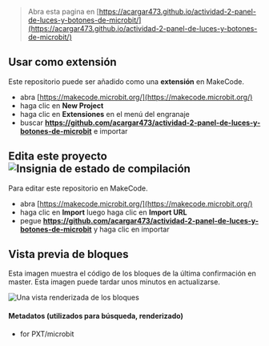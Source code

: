 
> Abra esta pagina en [https://acargar473.github.io/actividad-2-panel-de-luces-y-botones-de-microbit/](https://acargar473.github.io/actividad-2-panel-de-luces-y-botones-de-microbit/)

## Usar como extensión

Este repositorio puede ser añadido como una **extensión** en MakeCode.

* abra [https://makecode.microbit.org/](https://makecode.microbit.org/)
* haga clic en **New Project**
* haga clic en **Extensiones** en el menú del engranaje
* buscar **https://github.com/acargar473/actividad-2-panel-de-luces-y-botones-de-microbit** e importar

## Edita este proyecto ![Insignia de estado de compilación](https://github.com/acargar473/actividad-2-panel-de-luces-y-botones-de-microbit/workflows/MakeCode/badge.svg)

Para editar este repositorio en MakeCode.

* abra [https://makecode.microbit.org/](https://makecode.microbit.org/)
* haga clic en **Import** luego haga clic en **Import URL**
* pegue **https://github.com/acargar473/actividad-2-panel-de-luces-y-botones-de-microbit** y haga clic en importar

## Vista previa de bloques

Esta imagen muestra el código de los bloques de la última confirmación en master.
Esta imagen puede tardar unos minutos en actualizarse.

![Una vista renderizada de los bloques](https://github.com/acargar473/actividad-2-panel-de-luces-y-botones-de-microbit/raw/master/.github/makecode/blocks.png)

#### Metadatos (utilizados para búsqueda, renderizado)

* for PXT/microbit
<script src="https://makecode.com/gh-pages-embed.js"></script><script>makeCodeRender("{{ site.makecode.home_url }}", "{{ site.github.owner_name }}/{{ site.github.repository_name }}");</script>
